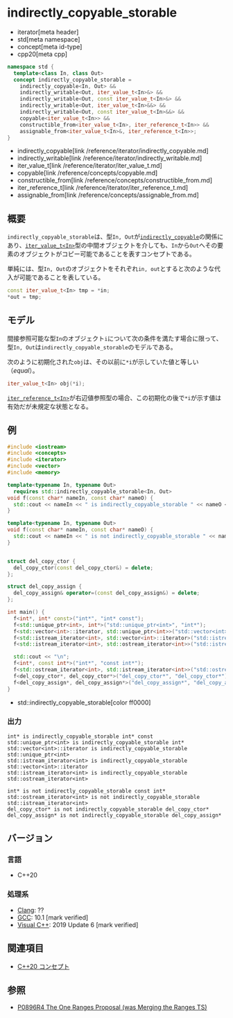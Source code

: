 # indirectly_copyable_storable
* iterator[meta header]
* std[meta namespace]
* concept[meta id-type]
* cpp20[meta cpp]

```cpp
namespace std {
  template<class In, class Out>
  concept indirectly_copyable_storable =
    indirectly_copyable<In, Out> &&
    indirectly_writable<Out, iter_value_t<In>&> &&
    indirectly_writable<Out, const iter_value_t<In>&> &&
    indirectly_writable<Out, iter_value_t<In>&&> &&
    indirectly_writable<Out, const iter_value_t<In>&&> &&
    copyable<iter_value_t<In>> &&
    constructible_from<iter_value_t<In>, iter_reference_t<In>> &&
    assignable_from<iter_value_t<In>&, iter_reference_t<In>>;
}
```
* indirectly_copyable[link /reference/iterator/indirectly_copyable.md]
* indirectly_writable[link /reference/iterator/indirectly_writable.md]
* iter_value_t[link /reference/iterator/iter_value_t.md]
* copyable[link /reference/concepts/copyable.md]
* constructible_from[link /reference/concepts/constructible_from.md]
* iter_reference_t[link /reference/iterator/iter_reference_t.md]
* assignable_from[link /reference/concepts/assignable_from.md]

## 概要

`indirectly_copyable_storable`は、型`In, Out`が[`indirectly_copyable`](/reference/iterator/indirectly_copyable.md)の関係にあり、[`iter_value_t<In>`](/reference/iterator/iter_value_t.md)型の中間オブジェクトを介しても、`In`から`Out`へその要素のオブジェクトがコピー可能であることを表すコンセプトである。

単純には、型`In, Out`のオブジェクトをそれぞれ`in, out`とすると次のような代入が可能であることを表している。

```cpp
const iter_value_t<In> tmp = *in;
*out = tmp;
```

## モデル

間接参照可能な型`In`のオブジェクト`i`について次の条件を満たす場合に限って、型`In, Out`は`indirectly_copyable_storable`のモデルである。

次のように初期化された`obj`は、その以前に`*i`が示していた値と等しい（*equal*）。

```cpp
iter_value_t<In> obj(*i);
```

[`iter_reference_t<In>`](/reference/iterator/iter_reference_t.md)が右辺値参照型の場合、この初期化の後で`*i`が示す値は有効だが未規定な状態となる。

## 例
```cpp example
#include <iostream>
#include <concepts>
#include <iterator>
#include <vector>
#include <memory>

template<typename In, typename Out>
  requires std::indirectly_copyable_storable<In, Out>
void f(const char* nameIn, const char* nameO) {
  std::cout << nameIn << " is indirectly_copyable_storable " << nameO << std::endl;
}

template<typename In, typename Out>
void f(const char* nameIn, const char* nameO) {
  std::cout << nameIn << " is not indirectly_copyable_storable " << nameO << std::endl;
}


struct del_copy_ctor {
  del_copy_ctor(const del_copy_ctor&) = delete;
};

struct del_copy_assign {
  del_copy_assign& operator=(const del_copy_assign&) = delete;
};

int main() {
  f<int*, int* const>("int*", "int* const");
  f<std::unique_ptr<int>, int*>("std::unique_ptr<int>", "int*");
  f<std::vector<int>::iterator, std::unique_ptr<int>>("std::vector<int>::iterator", "std::unique_ptr<int>");
  f<std::istream_iterator<int>, std::vector<int>::iterator>("std::istream_iterator<int>", "std::vector<int>::iterator");
  f<std::istream_iterator<int>, std::ostream_iterator<int>>("std::istream_iterator<int>", "std::ostream_iterator<int>");

  std::cout << "\n";
  f<int*, const int*>("int*", "const int*");
  f<std::ostream_iterator<int>, std::istream_iterator<int>>("std::ostream_iterator<int>", "std::istream_iterator<int>");
  f<del_copy_ctor*, del_copy_ctor*>("del_copy_ctor*", "del_copy_ctor*");
  f<del_copy_assign*, del_copy_assign*>("del_copy_assign*", "del_copy_assign*");
}
```
* std::indirectly_copyable_storable[color ff0000]

### 出力
```
int* is indirectly_copyable_storable int* const
std::unique_ptr<int> is indirectly_copyable_storable int*
std::vector<int>::iterator is indirectly_copyable_storable std::unique_ptr<int>
std::istream_iterator<int> is indirectly_copyable_storable std::vector<int>::iterator
std::istream_iterator<int> is indirectly_copyable_storable std::ostream_iterator<int>

int* is not indirectly_copyable_storable const int*
std::ostream_iterator<int> is not indirectly_copyable_storable std::istream_iterator<int>
del_copy_ctor* is not indirectly_copyable_storable del_copy_ctor*
del_copy_assign* is not indirectly_copyable_storable del_copy_assign*
```

## バージョン
### 言語
- C++20

### 処理系
- [Clang](/implementation.md#clang): ??
- [GCC](/implementation.md#gcc): 10.1 [mark verified]
- [Visual C++](/implementation.md#visual_cpp): 2019 Update 6 [mark verified]

## 関連項目

- [C++20 コンセプト](/lang/cpp20/concepts.md)

## 参照

- [P0896R4 The One Ranges Proposal (was Merging the Ranges TS)](http://www.open-std.org/jtc1/sc22/wg21/docs/papers/2018/p0896r4.pdf)

